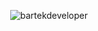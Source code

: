 <p align="center"><img align="center" src="https://github-readme-stats.vercel.app/api/top-langs?username=Zota0&show_icons=true&locale=en&layout=compact" alt="bartekdeveloper" /></p>
